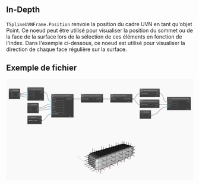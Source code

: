 ## In-Depth
`TSplineUVNFrame.Position` renvoie la position du cadre UVN en tant qu'objet Point. Ce noeud peut être utilisé pour visualiser la position du sommet ou de la face de la surface lors de la sélection de ces éléments en fonction de l'index.
Dans l'exemple ci-dessous, ce noeud est utilisé pour visualiser la direction de chaque face régulière sur la surface.

## Exemple de fichier

![Example](./Autodesk.DesignScript.Geometry.TSpline.TSplineUVNFrame.Position_img.jpg)
